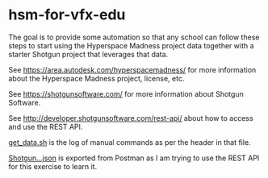 # hsm-for-vfx-edu

The goal is to provide some automation so that any school can follow these steps to start using the Hyperspace Madness project data together with a starter Shotgun project that leverages that data.

See https://area.autodesk.com/hyperspacemadness/ for more information about the Hyperspace Madness project, license, etc.

See https://shotgunsoftware.com/ for more information about Shotgun Software.

See http://developer.shotgunsoftware.com/rest-api/ about how to access and use the REST API.

[get_data.sh](/get_data.sh)  is the log of manual commands as per the header in that file.

[Shotgun...json](/Shotgun-REST-API-v1-for-HSM.postman_collection.json) is exported from Postman as I am trying to use the REST API for this exercise to learn it.
